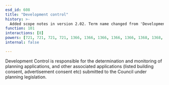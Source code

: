 ```yaml
---
esd_id: 608
title: "Development control"
history: >-
  Added scope notes in version 2.02. Term name changed from 'Development control' to 'Planning - development control' in version 3.00. Name changed to 'development control' in version 4.00.
function: 101
interactions: [8]
powers: [721, 721, 721, 721, 1366, 1366, 1366, 1366, 1366, 1368, 1368, 1368, 1368, 1368, 1368, 1394, 1394, 1394, 1394, 1394, 1394, 1394, 1394, 1395, 1395, 1395, 1395, 1395, 1395, 1396, 1396, 1396, 1396, 1396, 1397, 1397, 1397, 1397, 1397, 1398, 1398, 1398, 1398, 1398, 1398, 1399, 1399, 1399, 1399, 1399, 1400, 1400, 1400, 1400, 1400, 1400, 1400, 1400, 1401, 1401, 1401, 1401, 1401, 1402, 1402, 1402, 1402, 1407, 1407, 1407, 1407, 1407, 1408, 1408, 1408, 1408, 1409, 1409, 1409, 1409, 1410, 1410, 1410, 1410, 1410, 1410, 1411, 1411, 1411, 1411, 1411, 1411, 1411, 1412, 1412, 1412, 1412, 1412, 1412, 1412, 1414, 1414, 1414, 1414, 1414, 1415, 1415, 1415, 1415, 1415, 1426, 1426, 1426, 1433, 1433, 1433, 1433, 1470, 1470, 1470, 1470, 1470, 1471, 1471, 2821, 2821, 2821, 2821, 2821, 2821, 2821, 2821, 2821, 2821, 2821, 2821, 2821, 2821, 2821, 2821, 2821, 2875, 2875, 2875, 2876, 2876, 2876, 2877, 2877, 2877, 2878, 2878, 2936, 2936, 2936, 3007, 3007, 3007, 3007, 3008, 3008, 3009, 3009, 3139, 3139, 3139]
internal: false

---
```


Development Control is responsible for the determination and monitoring of planning applications, and other associated applications (listed building consent, advertisement consent etc) submitted to the Council under planning legislation.

